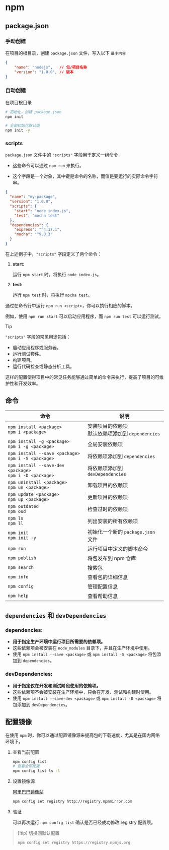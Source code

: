 # npm

## package.json

### 手动创建

在项目的根目录，创建 `package.json` 文件，写入以下 `最小内容`

``` json
{
    "name": "nodejs",	// 包/项目名称
    "version": "1.0.0",	// 版本
}
```



### 自动创建

在项目根目录

``` bash
# 初始化，创建 package.json
npm init

# 全部初始化默认值
npm init -y
```



### scripts

`package.json` 文件中的 `"scripts"` 字段用于定义一组命令

- 这些命令可以通过 `npm run` 来执行。

- 这个字段是一个对象，其中键是命令的名称，而值是要运行的实际命令字符串。

``` json {4-7}
{
  "name": "my-package",
  "version": "1.0.0",
  "scripts": {	
    "start": "node index.js",
    "test": "mocha test"
  },
  "dependencies": {
    "express": "^4.17.1",
    "mocha": "^9.0.3"
  }
}
```

在上述例子中，`"scripts"` 字段定义了两个命令：

1. **start:**

    运行 `npm start` 时，将执行 `node index.js`。

2. **test:**

    运行 `npm test` 时，将执行 `mocha test`。

通过在命令行中运行 `npm run <script>`，你可以执行相应的脚本。

例如，使用 `npm run start` 可以启动应用程序，而 `npm run test` 可以运行测试。

> [!tip] 
>
> `"scripts"` 字段的常见用途包括：
>
> - 启动应用程序或服务器。
> - 运行测试套件。
> - 构建项目。
> - 运行代码检查或静态分析工具。
>
> 这样的配置使得项目中的常见任务能够通过简单的命令来执行，提高了项目的可维护性和开发效率。



## 命令

| 命令                                                         | 说明                                                  |
| ------------------------------------------------------------ | ----------------------------------------------------- |
| `npm install <package>`<br />`npm i <package>`               | 安装项目的依赖项<br />默认依赖项添加到 `dependencies` |
| `npm install -g <package>`<br />`npm i -g <package>`         | 全局安装依赖项                                        |
| `npm install --save <package>`<br />`npm i -S <package>`     | 将依赖项添加到 `dependencies`                         |
| `npm install --save-dev <package>`<br />`npm i -D <package>` | 将依赖项添加到 `devDependencies`                      |
| `npm uninstall <package>`<br />`npm un <package>`            | 卸载项目的依赖项                                      |
| `npm update <package>`<br />`npm up <package>`               | 更新项目的依赖项                                      |
| `npm outdated`<br />`npm oud`                                | 检查过时的依赖项                                      |
| `npm ls`<br />`npm ll`                                       | 列出安装的所有依赖项                                  |
| `npm init`<br />`npm init -y`                                | 初始化一个新的 `package.json` 文件                    |
| `npm run`                                                    | 运行项目中定义的脚本命令                              |
| `npm publish`                                                | 将包发布到 npm 仓库                                   |
| `npm search`                                                 | 搜索包                                                |
| `npm info`                                                   | 查看包的详细信息                                      |
| `npm config`                                                 | 管理配置信息                                          |
| `npm help`                                                   | 查看帮助信息                                          |



## `dependencies` 和 `devDependencies`

### dependencies:

- **用于指定生产环境中运行项目所需要的依赖项。**
- 这些依赖项会被安装在 `node_modules` 目录下，并且在生产环境中使用。
- 使用 `npm install --save <package>` 或 `npm install -S <package>` 将包添加到 `dependencies`。

### devDependencies:

- **用于指定仅在开发和测试阶段使用的依赖项。**
- 这些依赖项不会被安装在生产环境中，只会在开发、测试和构建时使用。
- 使用 `npm install --save-dev <package>` 或 `npm install -D <package>` 将包添加到 `devDependencies`。



## 配置镜像

在使用 `npm` 时，你可以通过配置镜像源来提高包的下载速度，尤其是在国内网络环境下。

1. 查看当前配置

    ``` bash
    npm config list
    # 查看全部配置
    npm config list ls -l
    ```

2. 设置镜像源

    [阿里巴巴镜像站](https://developer.aliyun.com/mirror/NPM?spm=a2c6h.13651102.0.0.30da1b11MCJsYX)

    ``` bash
    npm config set registry http://registry.npmmirror.com
    ```

3. 验证

    可以再次运行 `npm config list` 确认是否已经成功修改 registry 配置项。

> [!tip] 切换回默认配置
>
> ``` bash
> npm config set registry https://registry.npmjs.org
> ```


